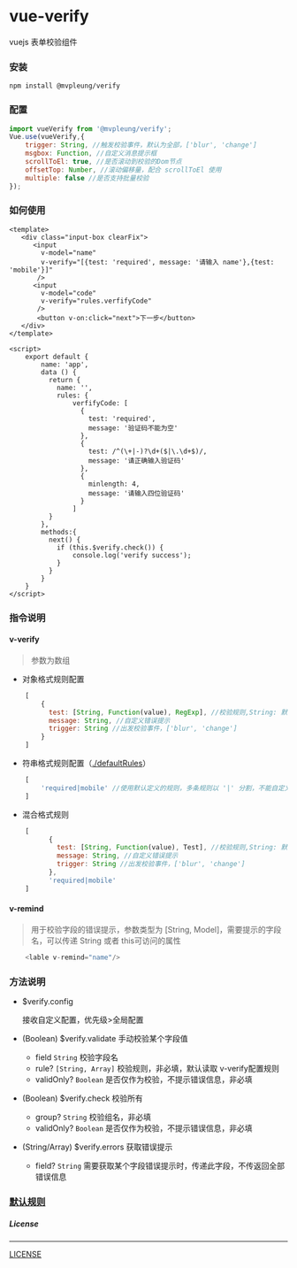 # vue-verify
vuejs 表单校验组件

### 安装 

```
npm install @mvpleung/verify
```

### 配置

```js
import vueVerify from '@mvpleung/verify';
Vue.use(vueVerify,{
    trigger: String, //触发校验事件，默认为全部，['blur', 'change']
    msgbox: Function, //自定义消息提示框
    scrollToEl: true, //是否滚动到校验的Dom节点
    offsetTop: Number, //滚动偏移量，配合 scrollToEl 使用
    multiple: false //是否支持批量校验
});
```

### 如何使用
```vue
<template>
   <div class="input-box clearFix">
	  <input
	    v-model="name"
	    v-verify="[{test: 'required', message: '请输入 name'},{test: 'mobile'}]"
	   />
	  <input
	    v-model="code"
	    v-verify="rules.verfifyCode"
	   />
	   <button v-on:click="next">下一步</button>
   </div>
</template>

<script>
    export default {
        name: 'app',
        data () {
          return {
            name: '',
            rules: {
                verfifyCode: [
                  {
                    test: 'required',
                    message: '验证码不能为空'
                  },
                  {
                    test: /^(\+|-)?\d+($|\.\d+$)/,
                    message: '请正确输入验证码'
                  },
                  {
                    minlength: 4,
                    message: '请输入四位验证码'
                  }
                ]
          }
        },
        methods:{
          next() {
            if (this.$verify.check()) {
                console.log('verify success');
            }
          }
        }
    }
</script>

```

### 指令说明

#### v-verify

> 参数为数组

* 对象格式规则配置
```js
    [
        {
          test: [String, Function(value), RegExp], //校验规则,String: 默认定义的规则
          message: String, //自定义错误提示
          trigger: String //出发校验事件，['blur', 'change']
        }
    ]
```
* 符串格式规则配置（[./defaultRules][1]）
```js
    [
        'required|mobile' //使用默认定义的规则，多条规则以 '|' 分割，不能自定义 message
    ]
```
* 混合格式规则
```js
    [
          {
            test: [String, Function(value), Test], //校验规则,String: 默认定义的规则， Test 为正则
            message: String, //自定义错误提示
            trigger: String //出发校验事件，['blur', 'change']
          },
          'required|mobile'
    ]
```

#### v-remind
> 用于校验字段的错误提示，参数类型为 [String, Model]，需要提示的字段名，可以传递 String 或者 this可访问的属性
```js
    <lable v-remind="name"/>
```

### 方法说明

* $verify.config

    接收自定义配置，优先级>全局配置

* (Boolean) $verify.validate
 手动校验某个字段值
  * field `String` 校验字段名
  * rule?  `[String, Array]` 校验规则，非必填，默认读取 v-verify配置规则
  * validOnly? `Boolean` 是否仅作为校验，不提示错误信息，非必填

* (Boolean) $verify.check
 校验所有
  * group? `String` 校验组名，非必填
  * validOnly? `Boolean` 是否仅作为校验，不提示错误信息，非必填

* (String/Array) $verify.errors
 获取错误提示
  * field? `String` 需要获取某个字段错误提示时，传递此字段，不传返回全部错误信息


### [默认规则][1]

##### License
-------

[LICENSE](https://github.com/mvpleung/vue-verify/blob/master/LICENSE)


  [1]: src/defaultRules.js
